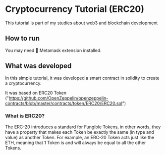 # Cryptocurrency Tutorial (ERC20)

This tutorial is part of my studies about web3 and blockchain development

## How to run

You may need 🦊 Metamask extension installed.

## What was developed

In this simple tutorial, it was developed a smart contract in solidity to create a cryptocurrency.

It was based on ERC20 Token ("https://github.com/OpenZeppelin/openzeppelin-contracts/blob/master/contracts/token/ERC20/ERC20.sol")

### What is ERC20?
The ERC-20 introduces a standard for Fungible Tokens, in other words, they have a property that makes each Token be exactly the same (in type and value) as another Token. For example, an ERC-20 Token acts just like the ETH, meaning that 1 Token is and will always be equal to all the other Tokens.